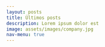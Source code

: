 ```yaml
---
layout: posts
title: Últimos posts
description: Lorem ipsum dolor est
image: assets/images/company.jpg
nav-menu: true
---
```

